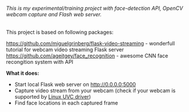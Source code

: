 ###### This is my experimental/training project with face-detection API, OpenCV webcam capture and Flash web server. 
This project is based on following packages:

https://github.com/miguelgrinberg/flask-video-streaming - wonderfull tutorial for webcam video streaming Flask server
https://github.com/ageitgey/face_recognition - awesome CNN face recongition system with API

**What it does:**
- Start local Flask web server on http://0.0.0.0:5000
- Capture video stream from your webcam (check if your webcam is supported by [Linux UVC driver](http://www.ideasonboard.org/uvc/#devices))
- Find face locations in each captured frame
